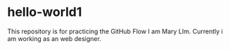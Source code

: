 # hello-world1
This repository is for practicing the GitHub Flow
I am Mary LIm. Currently i am working as an web designer.
